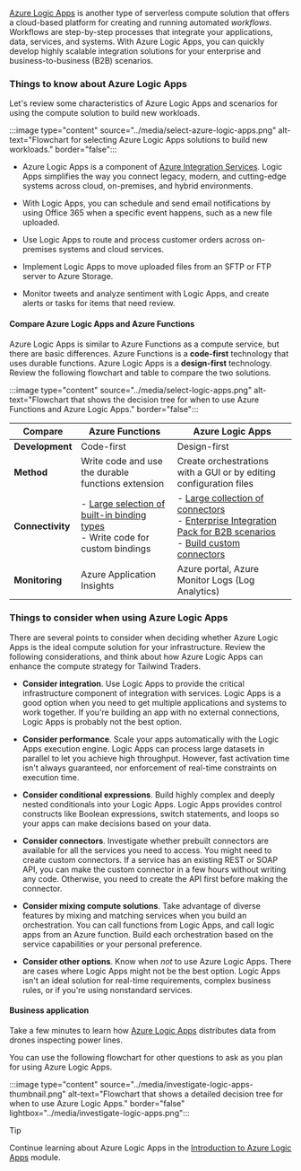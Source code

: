 [Azure Logic Apps](https://azure.microsoft.com/services/logic-apps) is another type of serverless compute solution that offers a cloud-based platform for creating and running automated _workflows_. Workflows are step-by-step processes that integrate your applications, data, services, and systems. With Azure Logic Apps, you can quickly develop highly scalable integration solutions for your enterprise and business-to-business (B2B) scenarios. 

### Things to know about Azure Logic Apps

Let's review some characteristics of Azure Logic Apps and scenarios for using the compute solution to build new workloads.

:::image type="content" source="../media/select-azure-logic-apps.png" alt-text="Flowchart for selecting Azure Logic Apps solutions to build new workloads." border="false":::

- Azure Logic Apps is a component of [Azure Integration Services](https://azure.microsoft.com/product-categories/integration/). Logic Apps simplifies the way you connect legacy, modern, and cutting-edge systems across cloud, on-premises, and hybrid environments.

- With Logic Apps, you can schedule and send email notifications by using Office 365 when a specific event happens, such as a new file uploaded.

- Use Logic Apps to route and process customer orders across on-premises systems and cloud services.

- Implement Logic Apps to move uploaded files from an SFTP or FTP server to Azure Storage.

- Monitor tweets and analyze sentiment with Logic Apps, and create alerts or tasks for items that need review.

#### Compare Azure Logic Apps and Azure Functions

Azure Logic Apps is similar to Azure Functions as a compute service, but there are basic differences. Azure Functions is a **code-first** technology that uses durable functions. Azure Logic Apps is a **design-first** technology. Review the following flowchart and table to compare the two solutions.

:::image type="content" source="../media/select-logic-apps.png" alt-text="Flowchart that shows the decision tree for when to use Azure Functions and Azure Logic Apps." border="false":::

| Compare | Azure Functions | Azure Logic Apps |
| --- | --- | --- |
| **Development** | Code-first | Design-first |
| **Method** | Write code and use the durable functions extension | Create orchestrations with a GUI or by editing configuration files |
| **Connectivity** | - [Large selection of built-in binding types](/azure/azure-functions/functions-triggers-bindings) <br> - Write code for custom bindings | - [Large collection of connectors](/azure/connectors/apis-list) <br> - [Enterprise Integration Pack for B2B scenarios](/azure/logic-apps/logic-apps-enterprise-integration-overview) <br> - [Build custom connectors](/azure/logic-apps/custom-connector-overview) |
| **Monitoring** | Azure Application Insights | Azure portal, Azure Monitor Logs (Log Analytics) |

### Things to consider when using Azure Logic Apps

There are several points to consider when deciding whether Azure Logic Apps is the ideal compute solution for your infrastructure. Review the following considerations, and think about how Azure Logic Apps can enhance the compute strategy for Tailwind Traders.

- **Consider integration**. Use Logic Apps to provide the critical infrastructure component of integration with services. Logic Apps is a good option when you need to get multiple applications and systems to work together. If you're building an app with no external connections, Logic Apps is probably not the best option.

- **Consider performance**. Scale your apps automatically with the Logic Apps execution engine. Logic Apps can process large datasets in parallel to let you achieve high throughput. However, fast activation time isn't always guaranteed, nor enforcement of real-time constraints on execution time.

- **Consider conditional expressions**. Build highly complex and deeply nested conditionals into your Logic Apps. Logic Apps provides control constructs like Boolean expressions, switch statements, and loops so your apps can make decisions based on your data. 

- **Consider connectors**. Investigate whether prebuilt connectors are available for all the services you need to access. You might need to create custom connectors. If a service has an existing REST or SOAP API, you can make the custom connector in a few hours without writing any code. Otherwise, you need to create the API first before making the connector.

- **Consider mixing compute solutions**. Take advantage of diverse features by mixing and matching services when you build an orchestration. You can call functions from Logic Apps, and call logic apps from an Azure function. Build each orchestration based on the service capabilities or your personal preference. 

- **Consider other options**. Know when _not_ to use Azure Logic Apps. There are cases where Logic Apps might not be the best option. Logic Apps isn't an ideal solution for real-time requirements, complex business rules, or if you're using nonstandard services.

#### Business application

Take a few minutes to learn how [Azure Logic Apps](https://customers.microsoft.com/story/1567549472346870706-eon-esmartsystems-azure-en) distributes data from drones inspecting power lines. 

You can use the following flowchart for other questions to ask as you plan for using Azure Logic Apps.

:::image type="content" source="../media/investigate-logic-apps-thumbnail.png" alt-text="Flowchart that shows a detailed decision tree for when to use Azure Logic Apps." border="false" lightbox="../media/investigate-logic-apps.png":::


> [!TIP]
> Continue learning about Azure Logic Apps in the [Introduction to Azure Logic Apps](/training/modules/intro-to-logic-apps/) module.
